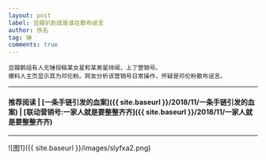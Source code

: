 ```yaml
---
layout: post
label: 豆瓣扒到底是谁在散布谣言
author: 佚名
tag: 锤
comments: true
---
```

    
    豆瓣鹅组有人无锤投稿某女星和某男星绯闻，上了营销号。
    爆料人主页显示其为邓伦粉。网友分析该营销号日常操作，怀疑是邓伦粉散布谣言。

---

#### 推荐阅读 | [一条手链引发的血案]({{ site.baseurl }}/2018/11/一条手链引发的血案) | [联动营销号:一家人就是要整整齐齐]({{ site.baseurl }}/2018/11/一家人就是要整整齐齐)

---


![图1]({{ site.baseurl }}/images/slyfxa2.png)


